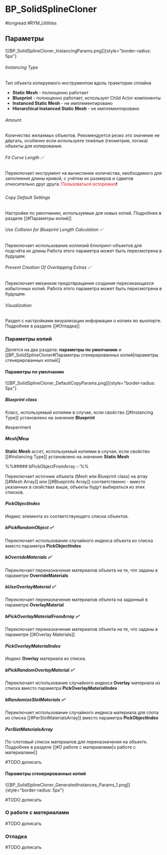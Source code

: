 # BP_SolidSplineCloner

#longread #RYM_Utilities


## Параметры

![[BP_SolidSplineCloner_InstancingParams.png]]{style="border-radius: 5px"}


###### Instancing Type

Тип объекта копируемого инструментом вдоль траектории сплайна

* **Static Mesh** - полноценно работает
* **Blueprint** - полноценно работает, использует Child Actor компоненты
* **Instanced Static Mesh** - не имплементировано
* **Hierarchical Instanced Static Mesh** - не имплементировано

###### Amount

Количество желаемых объектов. Рекомендуется резко это значение не дёргать, особенно если используете тяжёлые (геометрия, логика) объекты для копирования.

###### Fit Curve Length ✅

Переключает инструмент на вычисление количества, необходимого для заполнения длины кривой, с учётом их размеров и сдвигов относительно друг друга. <span style="color:red">Пользоваться осторожно</span>❗

###### Copy Default Settings

Настройки по умолчанию, используемые для новых копий. Подробнее в разделе [[#Параметры копий]]

###### Use Collision for Blueprint Length Calculation ✅

Переключает использование коллизий блюпринт-объектов для подсчёта их длины
Работа этого параметра может быть пересмотрена в будущем.

###### Prevent Creation Of Overlapping Extras ✅

Переключает механизм предотвращения создания пересекающихся избыточных копий. Работа этого параметра может быть пересмотрена в будущем.

###### Visualization

Раздел с настройками визуализации информации о копиях во вьюпорте. Подробнее в разделе [[#Отладка]]


### Параметры копий

Делятся на два раздела: **параметры по умолчанию** и [[BP_SolidSplineCloner#Параметры сгенерированных копий|параметры сгенерированных копий]]

#### Параметры по умолчанию

![[BP_SolidSplineCloner_DefaultCopyParams.png]]{style="border-radius: 5px"}

##### Blueprint class

Класс, используемый копиями в случае, если свойство [[#Instancing Type]] установлено на значение **Blueprint**

#experiment

##### Mesh|Меш

**Static Mesh** ассет, используемый копиями в случае, если свойство [[#Instancing Type]] установлено на значение **Static Mesh**


%%##### bPickObjectFromArray ✅%% 


Переключает источник объекта (Mesh или Blueprint class) на array [[#Mesh Array]] или [[#Blueprints Array]] соответственно - вместо указанных в свойствах выше, объекты будут выбираться из этих списков.

##### PickObjectIndex

Индекс элемента из соответствующего списка объектов.


##### bPickRandomObject ✅

Переключает использование случайного индекса объекта из списка вместо параметра **PickObjectIndex**



##### bOverrideMaterials ✅

Переключает переназначение материалов объекта на те, что заданы в параметре **OverrideMaterials**


##### bUseOverlayMaterial ✅

Переключает переназначение материалов объекта на заданный в параметре **OverlayMaterial**


##### bPickOverlayMaterialFromArray ✅

Переключает переназначение материалов объекта на те, что заданы в параметре [[#Overlay Materials]]


##### PickOverlayMaterialIndex

Индекс **Overlay** материала из списка.


##### bPickRandomOverlayMaterial ✅

Переключает использование случайного индекса **Overlay** материала из списка вместо параметра **PickOverlayMaterialIndex**


##### bRandomizeSlotMaterials ✅

Переключает использование случайного индекса материала для слота из списка [[#PerSlotMaterialsArray]] вместо параметра **PickObjectIndex**


##### PerSlotMaterialsArray

По-слотовый список материалов для переназначения на объекте. Подробнее в разделе [[#О работе с материалами|о работе с материалами]]




#TODO дописать



#### Параметры сгенерированных копий


![[BP_SolidSplineCloner_GeneratedInstances_Params_1.png]]{style="border-radius: 5px"}

#TODO дописать

### О работе с материалами

#TODO дописать



### Отладка

#TODO дописать






